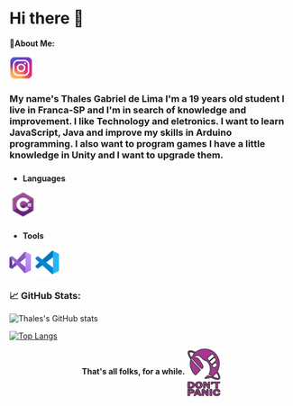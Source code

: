 <h1>Hi there 👋</h1>

<b>💬About Me:</b>

<a href="https://www.instagram.com/tael42f/">
<img align="center" alt="Instagram" width="42px" src="github-instagram-icon.png?raw=true"  title="@tael42f"/>
</a>

### My name's Thales Gabriel de Lima I'm a 19 years old student I live in Franca-SP and I'm in search of knowledge and improvement. I like Technology and eletronics. I want to learn JavaScript, Java and improve my skills in Arduino programming. I also want to program games I have a little knowledge in Unity and I want to upgrade them.

### <b>
- Languages
</b>

<p>
<img align="center" alt="CSharp" width="48px" src="/github-csharp-icon.png?raw=true"  title="CSharp"/>
</p>

### <b>
- Tools
</b>

<p>
<img align="center" alt="VisualStudio" width="38px" src="github-visualstudio-icon.png?raw=true" title="Visual Studio"/>
<img align="center" alt="VisualStudioCode" width="50px" src="github-visualstudiocode-icon.png?raw=true"  title="Visual Studio Code"/>
</p>

### <b>📈 GitHub Stats:</b>
![Thales's GitHub stats](https://github-readme-stats.vercel.app/api?username=Thales-Gabriel42&show_icons=true&theme=radical)

[![Top Langs](https://github-readme-stats.vercel.app/api/top-langs/?username=Thales-Gabriel42&layout=compact&theme=dracula&hide_border=true)](https://github.com/anuraghazra/github-readme-stats)

<div align="center">
<b>That's all folks, for a while.</b> <img align="center" alt="CSharp" width="60" src="/github-dontpanic.png?raw=true"  title="Don't Panic"/>
</div>
